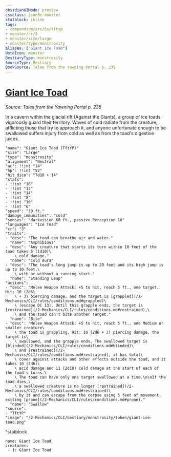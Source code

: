 ```yaml
---
obsidianUIMode: preview
cssclass: json5e-monster
statblock: inline
tags:
- compendium/src/5e/tftyp
- monster/cr/3
- monster/size/large
- monster/type/monstrosity
aliases: ["Giant Ice Toad"]
NoteIcon: monster
BestiaryType: monstrosity
SourceType: Bestiary
BookSource: Tales from the Yawning Portal p. 235
---
```

# [Giant Ice Toad](2-Mechanics/CLI/bestiary/monstrosity/giant-ice-toad-tftyp.md)
*Source: Tales from the Yawning Portal p. 235*  

In a cavern within the glacial rift (Against the Giants), a group of ice toads vigorously guard their territory. Waves of cold radiate from the creature, afflicting those that try to approach it, and anyone unfortunate enough to be swallowed suffers injury from cold as well as from the toad's digestive juices.

```statblock
"name": "Giant Ice Toad (TftYP)"
"size": "Large"
"type": "monstrosity"
"alignment": "Neutral"
"ac": !!int "14"
"hp": !!int "52"
"hit_dice": "7d10 + 14"
"stats":
- !!int "16"
- !!int "13"
- !!int "14"
- !!int "8"
- !!int "10"
- !!int "6"
"speed": "30 ft."
"damage_immunities": "cold"
"senses": "darkvision 60 ft., passive Perception 10"
"languages": "Ice Toad"
"cr": "3"
"traits":
- "desc": "The toad can breathe air and water."
  "name": "Amphibious"
- "desc": "Any creature that starts its turn within 10 feet of the toad takes 5 (1d10)\
    \ cold damage."
  "name": "Cold Aura"
- "desc": "The toad's long jump is up to 20 feet and its high jump is up to 10 feet,\
    \ with or without a running start."
  "name": "Standing Leap"
"actions":
- "desc": "Melee Weapon Attack: +5 to hit, reach 5 ft., one target. Hit: 10 (2d6\
    \ + 3) piercing damage, and the target is [grappled](/2-Mechanics/CLI/rules/conditions.md#grappled)\
    \ (escape DC 13). Until this grapple ends, the target is [restrained](/2-Mechanics/CLI/rules/conditions.md#restrained),\
    \ and the toad can't bite another target."
  "name": "Bite"
- "desc": "Melee Weapon Attack: +5 to hit, reach 5 ft., one Medium or smaller creature\
    \ the toad is grappling. Hit: 10 (2d6 + 3) piercing damage, the target is\
    \ swallowed, and the grapple ends. The swallowed target is [blinded](/2-Mechanics/CLI/rules/conditions.md#blinded)\
    \ and [restrained](/2-Mechanics/CLI/rules/conditions.md#restrained), it has total\
    \ cover against attacks and other effects outside the toad, and it takes 10 (3d6)\
    \ acid damage and 11 (2d10) cold damage at the start of each of the toad's turns.\
    \ The toad can have only one target swallowed at a time.\n\nIf the toad dies,\
    \ a swallowed creature is no longer [restrained](/2-Mechanics/CLI/rules/conditions.md#restrained)\
    \ by it and can escape from the corpse using 5 feet of movement, exiting [prone](/2-Mechanics/CLI/rules/conditions.md#prone)."
  "name": "Swallow"
"source":
- "TftYP"
"image": "/2-Mechanics/CLI/bestiary/monstrosity/token/giant-ice-toad.png"
```
^statblock

```encounter-table
name: Giant Ice Toad
creatures:
 - 1: Giant Ice Toad
```